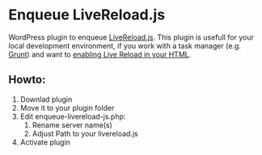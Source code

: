 Enqueue LiveReload.js
=====================

WordPress plugin to enqueue [LiveReload.js](https://github.com/livereload/livereload-js). This plugin is usefull for your local development environment, if you work with a task manager (e.g. [Grunt](http://gruntjs.com/)) and want to [enabling Live Reload in your HTML](https://github.com/gruntjs/grunt-contrib-watch/blob/master/docs/watch-examples.md#enabling-live-reload-in-your-html).

Howto:
------
1. Downlad plugin
2. Move it to your plugin folder
2. Edit enqueue-livereload-js.php:
	1. Rename server name(s)
	2. Adjust Path to your livereload.js
3. Activate plugin